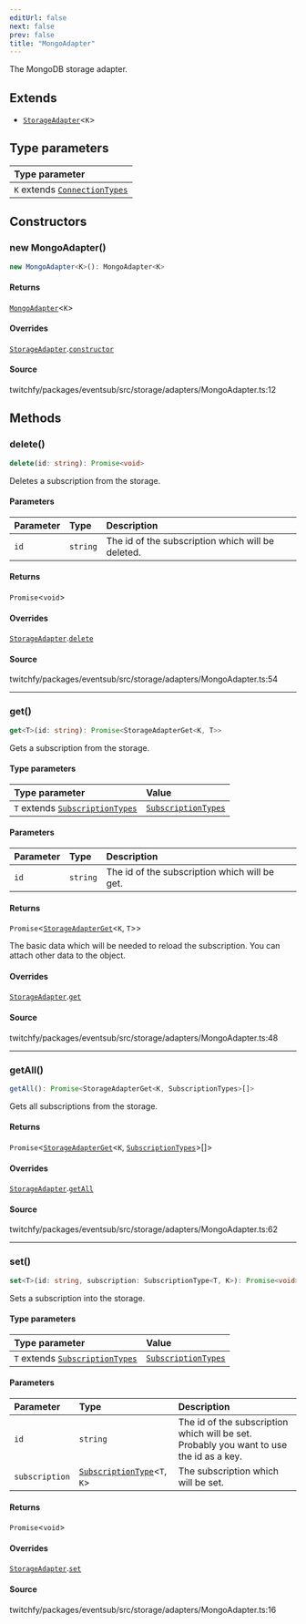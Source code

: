 ```yaml
---
editUrl: false
next: false
prev: false
title: "MongoAdapter"
---
```


The MongoDB storage adapter.

## Extends

- [`StorageAdapter`](/api/eventsub/classes/storageadapter/)\<`K`\>

## Type parameters

| Type parameter |
| :------ |
| `K` extends [`ConnectionTypes`](/api/eventsub/type-aliases/connectiontypes/) |

## Constructors

### new MongoAdapter()

```ts
new MongoAdapter<K>(): MongoAdapter<K>
```

#### Returns

[`MongoAdapter`](/api/eventsub/classes/mongoadapter/)\<`K`\>

#### Overrides

[`StorageAdapter`](/api/eventsub/classes/storageadapter/).[`constructor`](/api/eventsub/classes/storageadapter/#constructors)

#### Source

twitchfy/packages/eventsub/src/storage/adapters/MongoAdapter.ts:12

## Methods

### delete()

```ts
delete(id: string): Promise<void>
```

Deletes a subscription from the storage.

#### Parameters

| Parameter | Type | Description |
| :------ | :------ | :------ |
| `id` | `string` | The id of the subscription which will be deleted. |

#### Returns

`Promise`\<`void`\>

#### Overrides

[`StorageAdapter`](/api/eventsub/classes/storageadapter/).[`delete`](/api/eventsub/classes/storageadapter/#delete)

#### Source

twitchfy/packages/eventsub/src/storage/adapters/MongoAdapter.ts:54

***

### get()

```ts
get<T>(id: string): Promise<StorageAdapterGet<K, T>>
```

Gets a subscription from the storage.

#### Type parameters

| Type parameter | Value |
| :------ | :------ |
| `T` extends [`SubscriptionTypes`](/api/eventsub/enumerations/subscriptiontypes/) | [`SubscriptionTypes`](/api/eventsub/enumerations/subscriptiontypes/) |

#### Parameters

| Parameter | Type | Description |
| :------ | :------ | :------ |
| `id` | `string` | The id of the subscription which will be get. |

#### Returns

`Promise`\<[`StorageAdapterGet`](/api/eventsub/type-aliases/storageadapterget/)\<`K`, `T`\>\>

The basic data which will be needed to reload the subscription. You can attach other data to the object.

#### Overrides

[`StorageAdapter`](/api/eventsub/classes/storageadapter/).[`get`](/api/eventsub/classes/storageadapter/#get)

#### Source

twitchfy/packages/eventsub/src/storage/adapters/MongoAdapter.ts:48

***

### getAll()

```ts
getAll(): Promise<StorageAdapterGet<K, SubscriptionTypes>[]>
```

Gets all subscriptions from the storage.

#### Returns

`Promise`\<[`StorageAdapterGet`](/api/eventsub/type-aliases/storageadapterget/)\<`K`, [`SubscriptionTypes`](/api/eventsub/enumerations/subscriptiontypes/)\>[]\>

#### Overrides

[`StorageAdapter`](/api/eventsub/classes/storageadapter/).[`getAll`](/api/eventsub/classes/storageadapter/#getall)

#### Source

twitchfy/packages/eventsub/src/storage/adapters/MongoAdapter.ts:62

***

### set()

```ts
set<T>(id: string, subscription: SubscriptionType<T, K>): Promise<void>
```

Sets a subscription into the storage.

#### Type parameters

| Type parameter | Value |
| :------ | :------ |
| `T` extends [`SubscriptionTypes`](/api/eventsub/enumerations/subscriptiontypes/) | [`SubscriptionTypes`](/api/eventsub/enumerations/subscriptiontypes/) |

#### Parameters

| Parameter | Type | Description |
| :------ | :------ | :------ |
| `id` | `string` | The id of the subscription which will be set. Probably you want to use the id as a key. |
| `subscription` | [`SubscriptionType`](/api/eventsub/type-aliases/subscriptiontype/)\<`T`, `K`\> | The subscription which will be set. |

#### Returns

`Promise`\<`void`\>

#### Overrides

[`StorageAdapter`](/api/eventsub/classes/storageadapter/).[`set`](/api/eventsub/classes/storageadapter/#set)

#### Source

twitchfy/packages/eventsub/src/storage/adapters/MongoAdapter.ts:16
